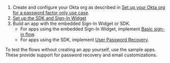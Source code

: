 1. Create and configure your Okta org as described in [Set up your Okta org for a password factor only use case](/docs/guides/oie-embedded-common-org-setup/nodejs/main/#set-up-your-okta-org-for-a-password-factor-only-use-case).
1. [Set up the SDK and Sign-In Widget](/docs/guides/oie-embedded-common-download-setup-app/nodejs/main/)
1. Build an app with the embedded Sign-In Widget or SDK.
    * For apps using the embedded Sign-In Widget, implement [Basic sign-in flow](docs/guides/oie-embedded-widget-use-case-basic-sign-in/nodejs/main/).
    * For apps using the SDK, implement [User Password Recovery](docs/guides/oie-embedded-sdk-use-case-pwd-recovery-mfa/nodejs/main/).

To test the flows without creating an app yourself, use the sample apps. These provide support for password recovery and email customizations.
